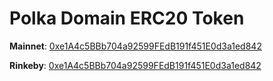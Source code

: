 # Polka Domain ERC20 Token

**Mainnet**: [0xe1A4c5BBb704a92599FEdB191f451E0d3a1ed842](https://etherscan.io/token/0xe1A4c5BBb704a92599FEdB191f451E0d3a1ed842)

**Rinkeby**: [0xe1A4c5BBb704a92599FEdB191f451E0d3a1ed842](https://rinkeby.etherscan.io/token/0xe1A4c5BBb704a92599FEdB191f451E0d3a1ed842)

